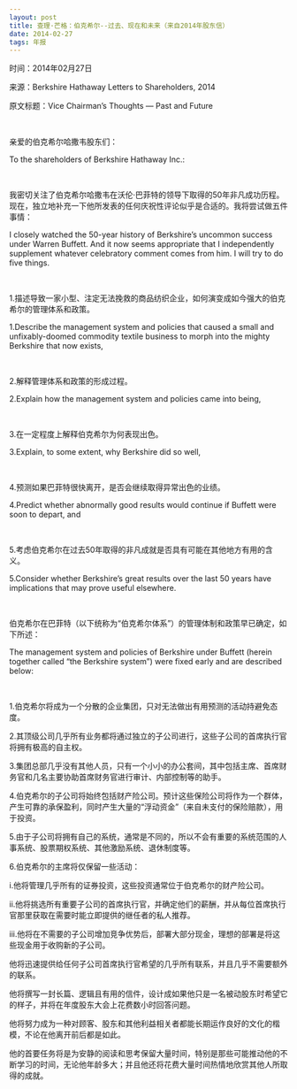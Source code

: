 ```yaml
---
layout: post
title: 查理·芒格：伯克希尔--过去、现在和未来（来自2014年股东信）
date: 2014-02-27
tags: 年报
---
```


<p class="small">时间：2014年02月27日</p>
<p class="small">来源：Berkshire Hathaway Letters to Shareholders, 2014</p>
<p class="small">原文标题：Vice Chairman’s Thoughts — Past and Future
</p>

<br>

亲爱的伯克希尔哈撒韦股东们：

To the shareholders of Berkshire Hathaway Inc.:

<br>

我密切关注了伯克希尔哈撒韦在沃伦·巴菲特的领导下取得的50年非凡成功历程。现在，独立地补充一下他所发表的任何庆祝性评论似乎是合适的。我将尝试做五件事情：

I closely watched the 50-year history of Berkshire’s uncommon success under Warren Buffett. And it now seems appropriate that I independently supplement whatever celebratory comment comes from him. I will try to do five things.

<br>

1.描述导致一家小型、注定无法挽救的商品纺织企业，如何演变成如今强大的伯克希尔的管理体系和政策。

1.Describe the management system and policies that caused a small and unfixably-doomed commodity textile business to morph into the mighty Berkshire that now exists,

<br>

2.解释管理体系和政策的形成过程。

2.Explain how the management system and policies came into being,

<br>

3.在一定程度上解释伯克希尔为何表现出色。

3.Explain, to some extent, why Berkshire did so well,

<br>

4.预测如果巴菲特很快离开，是否会继续取得异常出色的业绩。

4.Predict whether abnormally good results would continue if Buffett were soon to depart, and

<br>

5.考虑伯克希尔在过去50年取得的非凡成就是否具有可能在其他地方有用的含义。

5.Consider whether Berkshire’s great results over the last 50 years have implications that may prove useful elsewhere.

<br>

伯克希尔在巴菲特（以下统称为“伯克希尔体系”）的管理体制和政策早已确定，如下所述：

The management system and policies of Berkshire under Buffett (herein together called “the Berkshire system”) were fixed early and are described below:

<br>

1.伯克希尔将成为一个分散的企业集团，只对无法做出有用预测的活动持避免态度。

2.其顶级公司几乎所有业务都将通过独立的子公司进行，这些子公司的首席执行官将拥有极高的自主权。

3.集团总部几乎没有其他人员，只有一个小小的办公套间，其中包括主席、首席财务官和几名主要协助首席财务官进行审计、内部控制等的助手。

4.伯克希尔的子公司将始终包括财产险公司。预计这些保险公司将作为一个群体，产生可靠的承保盈利，同时产生大量的“浮动资金”（来自未支付的保险赔款），用于投资。

5.由于子公司将拥有自己的系统，通常是不同的，所以不会有重要的系统范围的人事系统、股票期权系统、其他激励系统、退休制度等。

6.伯克希尔的主席将仅保留一些活动：

i.他将管理几乎所有的证券投资，这些投资通常位于伯克希尔的财产险公司。

ii.他将挑选所有重要子公司的首席执行官，并确定他们的薪酬，并从每位首席执行官那里获取在需要时能立即提供的继任者的私人推荐。

iii.他将在不需要的子公司增加竞争优势后，部署大部分现金，理想的部署是将这些现金用于收购新的子公司。

他将迅速提供给任何子公司首席执行官希望的几乎所有联系，并且几乎不需要额外的联系。

他将撰写一封长篇、逻辑且有用的信件，设计成如果他只是一名被动股东时希望它的样子，并将在年度股东大会上花费数小时回答问题。

他将努力成为一种对顾客、股东和其他利益相关者都能长期运作良好的文化的楷模，不论在他离开前后都是如此。

他的首要任务将是为安静的阅读和思考保留大量时间，特别是那些可能推动他的不断学习的时间，无论他年龄多大；并且他还将花费大量时间热情地欣赏其他人所取得的成就。